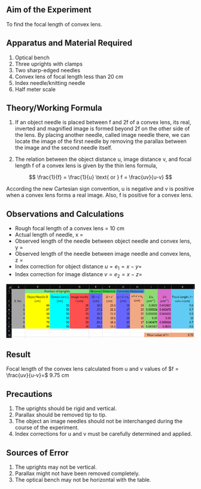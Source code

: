 ## Aim of the Experiment 
To find the focal length of convex lens. 

## Apparatus and Material Required 
1. Optical bench 
2. Three uprights with clamps 
3. Two sharp-edged needles 
4. Convex lens of focal length less than 20 cm 
5. Index needle/knitting needle 
6. Half meter scale 

## Theory/Working Formula 
1. If an object needle is placed between f and 2f of a convex lens, its real, inverted and magnified image is formed beyond 2f on the other side of the lens. By placing another needle, called image needle there, we can locate the image of the first needle by removing the parallax between the image and the second needle itself. 

2. The relation between the object distance u, image distance v, and focal length f of a convex lens is given by the thin lens formula, 

$$
\frac{1}{f} = \frac{1}{u} \text{ or } f = \frac{uv}{u-v}
$$

According the new Cartesian sign convention, u is negative and v is positive when a convex lens forms a real image. Also, f is positive for a convex lens. 

## Observations and Calculations 
- Rough focal length of a convex lens = 10 cm 
- Actual length of needle, x = 
- Observed length of the needle between object needle and convex lens, y = 
- Observed length of the needle between image needle and convex lens, z = 
- Index correction for object distance $u = e_1 = x-y =$
- Index correction for image distance $v = e_2 = x-z =$

![table](./img/10-table.png)

## Result 
Focal length of the convex lens calculated from u and v values of $f = \frac{uv}{u-v}=$ 9.75 cm 

## Precautions 
1. The uprights should be rigid and vertical. 
2. Parallax should be removed tip to tip. 
3. The object an image needles should not be interchanged during the course of the experiment. 
4. Index corrections for u and v must be carefully determined and applied. 

## Sources of Error 
1. The uprights may not be vertical. 
2. Parallax might not have been removed completely. 
3. The optical bench may not be horizontal with the table. 
